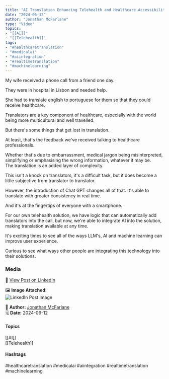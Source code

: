 ```yaml
---
title: "AI Translation Enhancing Telehealth and Healthcare Accessibility"  
date: "2024-06-12"  
author: "Jonathan McFarlane"  
type: "Video"  
topics:  
- "[[AI]]"  
- "[[Telehealth]]"   
tags:  
- "#healthcaretranslation"  
- "#medicalai"  
- "#aiintegration"  
- "#realtimetranslation"  
- "#machinelearning"  
---
```

My wife received a phone call from a friend one day.

They were in hospital in Lisbon and needed help.

She had to translate english to portuguese for them so that they could receive healthcare.

Translators are a key component of healthcare, especially with the world being more multicultural and well travelled.

But there's some things that get lost in translation.

At least, that's the feedback we've received talking to healthcare professionals.

Whether that's due to embarrassment, medical jargon being misinterpreted, simplifying or emphasising the wrong information, whatever it may be.  
The translation is an added layer of complexity.

This isn't a knock on translators, it's a difficult task, but it does become a little subjective from translator to translator.

However, the introduction of Chat GPT changes all of that. It's able to translate with greater consistency in real time.

And it's at the fingertips of everyone with a smartphone.

For our own telehealth solution, we have logic that can automatically add translators into the call, but now, we're able to integrate AI into the solution, making translation available at any time.

It's exciting times to see all of the ways LLM's, AI and machine learning can improve user experience.

Curious to see what ways other people are integrating this technology into their solutions.

### Media

🔗 [View Post on LinkedIn](https://www.linkedin.com/feed/update/urn:li:activity:7206463462716182528)  
  
🖼 **Image Attached:**  
![LinkedIn Post Image](https://media.licdn.com/dms/image/v2/D5605AQGVqtvdEJ-FsQ/videocover-low/videocover-low/0/1718154757540?e=1742263200&v=beta&t=0O4HR-Xi1jCIh_Y0u4KX6MWEbOA6swWkV3gnZkPdEPI)  
  
👤 **Author:** [Jonathan McFarlane](https://www.linkedin.com/in/jonathanmcfarlane/)  
🗓️ **Date:** 2024-06-12

#### Topics

[[AI]]  
[[Telehealth]]  
#### Hashtags

#healthcaretranslation #medicalai #aiintegration #realtimetranslation #machinelearning